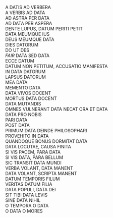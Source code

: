 A DATIS AD VERBERA  
A VERBIS AD DATA  
AD ASTRA PER DATA  
AD DATA PER ASPERA  
DENTE LUPUS, DATUM PERITI PETIT  
DATA MEUMQUE IUS  
DEUS MEUMQUE DATA  
DIES DATORUM  
DO UT DES  
*FAIR* DATA SED DATA  
ECCE DATUM  
DATUM NON PETITUM, ACCUSATIO MANIFESTA  
IN DATA DATORUM  
LAPSUS DATORUM  
MEA DATA  
MEMENTO DATA  
DATA VIVOS DOCENT  
MORTUS DATA DOCENT  
DATA MUTANDIS  
OMNES VULNERANT DATA NECAT
ORA ET DATA  
DATA PRO NOBIS  
PARI DATA  
POST DATA  
PRIMUM DATA DEINDE PHILOSOPHARI    
PROVEHITO IN DATA  
QUANDOQUE BONUS DORMITAT DATA  
DATA LOCUTAE, CAUSA FINITA  
SI VIS PACEM, PARA DATA  
SI VIS DATA, PARA BELLUM    
SIC TRANSIT DATA MUNDI  
VERBA VOLANT, DATA MANENT  
DATA VOLANT, SCRIPTA MANENT  
DATUM TEMPORIS FILUM  
VERITAS DATUM FILIA  
DATA POPULI, DATA DEI  
SIT TIBI DATA LEVIS  
SINE DATA NIHIL  
O TEMPORA O DATA    
O DATA O MORES  
